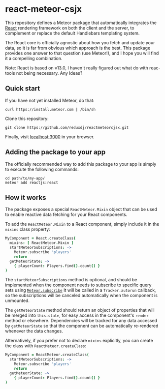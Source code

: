 react-meteor-csjx
=================

This repository defines a Meteor package that automatically integrates the
[React](http://facebook.github.io/react/) rendering framework on both the
client and the server, to complement or replace the default Handlebars
templating system.

The React core is officially agnostic about how you fetch and update your
data, so it is far from obvious which approach is the best. This package
provides one answer to that question (use Meteor!), and I hope you will
find it a compelling combination.

Note: React is based on v13.0, I haven't really figured out what do with
reac-tools not being necessary. Any Ideas?

Quick start
-----------

If you have not yet installed Meteor, do that:
```
curl https://install.meteor.com | /bin/sh
```

Clone this repository:
```
git clone https://github.com/reduxdj/reactmeteorcjsx.git
```

Finally, visit [localhost:3000](http://localhost:3000) in your browser.


Adding the package to your app
------------------------------

The officially recommended way to add this package to your app is simply
to execute the following commands:
```
cd path/to/my-app/
meteor add reactjs:react
```

How it works
------------

The package exposes a special `ReactMeteor.Mixin` object that can be used
to enable reactive data fetching for your React components.

To add the `ReactMeteor.Mixin` to a React component, simply include it in
the `mixins` class property:

```coffeescript
MyComponent = React.createClass(
  mixins: [ ReactMeteor.Mixin ]
  startMeteorSubscriptions: ->
    Meteor.subscribe 'players'
    return
  getMeteorState: ->
    { playerCount: Players.find().count() }
)
```

The `startMeteorSubscriptions` method is optional, and should be
implemented when the component needs to subscribe to specific query sets
using [`Meteor.subscribe`](http://docs.meteor.com/#/full/meteor_subscribe)
It will be called in a `Tracker.autorun` callback, so the subscriptions
will be canceled automatically when the component is unmounted.

The `getMeteorState` method should return an object of properties that
will be merged into `this.state`, for easy access in the component's
`render` method or elsewhere.  Dependencies will be tracked for any data
accessed by `getMeteorState` so that the component can be automatically
re-rendered whenever the data changes.

Alternatively, if you prefer not to declare `mixins` explicitly, you can
create the class with `ReactMeteor.createClass`:

```coffeescript
MyComponent = ReactMeteor.createClass(
  startMeteorSubscriptions: ->
    Meteor.subscribe 'players'
    return
  getMeteorState: ->
    { playerCount: Players.find().count() }
)
```
